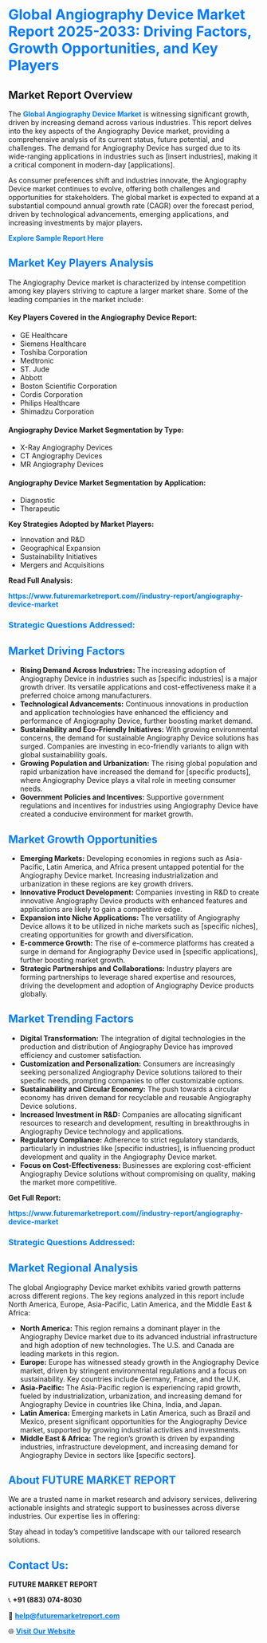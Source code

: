 <h1 style="color: #007BFF;">Global Angiography Device Market Report 2025-2033: Driving Factors, Growth Opportunities, and Key Players</h1>

<section id="overview">
<h2>Market Report Overview</h2>
<p>The <a href="https://www.futuremarketreport.com//industry-report/angiography-device-market" style="color: #007BFF; text-decoration: none;"><strong>Global Angiography Device Market</strong></a> is witnessing significant growth, driven by increasing demand across various industries. This report delves into the key aspects of the Angiography Device market, providing a comprehensive analysis of its current status, future potential, and challenges. The demand for Angiography Device has surged due to its wide-ranging applications in industries such as [insert industries], making it a critical component in modern-day [applications].</p>
<p>As consumer preferences shift and industries innovate, the Angiography Device market continues to evolve, offering both challenges and opportunities for stakeholders. The global market is expected to expand at a substantial compound annual growth rate (CAGR) over the forecast period, driven by technological advancements, emerging applications, and increasing investments by major players.</p>
</section>

<section id="overview">
<p><a href="https://www.futuremarketreport.com//request-sample/reportId=63144" style="color: #007BFF; text-decoration: none;"><strong>Explore Sample Report Here</strong></a></p>
</section>

<section id="key-players">
<h2 style="color: #007BFF;">Market Key Players Analysis</h2>
<p>The Angiography Device market is characterized by intense competition among key players striving to capture a larger market share. Some of the leading companies in the market include:</p>
<h4>Key Players Covered in the Angiography Device Report:</h4>
<ul><li>GE Healthcare</li><li>Siemens Healthcare</li><li>Toshiba Corporation</li><li>Medtronic</li><li>ST. Jude</li><li>Abbott</li><li>Boston Scientific Corporation</li><li>Cordis Corporation</li><li>Philips Healthcare</li><li>Shimadzu Corporation</li></ul>
<h4>Angiography Device Market Segmentation by Type:</h4>
<ul><li>X-Ray Angiography Devices</li><li>CT Angiography Devices</li><li>MR Angiography Devices</li></ul>

<h4>Angiography Device Market Segmentation by Application:</h4>
<ul><li>Diagnostic</li><li>Therapeutic</li></ul>
<p><strong>Key Strategies Adopted by Market Players:</strong></p>
<ul>
<li>Innovation and R&D</li>
<li>Geographical Expansion</li>
<li>Sustainability Initiatives</li>
<li>Mergers and Acquisitions</li>
</ul>
</section>

<section>
<p><strong>Read Full Analysis: </strong></p><a href="https://www.futuremarketreport.com//industry-report/angiography-device-market" style="color: #007BFF; text-decoration: none;"><strong>https://www.futuremarketreport.com//industry-report/angiography-device-market</strong></a>
<h3 style="color: #007BFF;">Strategic Questions Addressed:</h3>
</section>

<section id="driving-factors">
<h2 style="color: #007BFF;">Market Driving Factors</h2>
<ul>
<li><strong>Rising Demand Across Industries:</strong> The increasing adoption of Angiography Device in industries such as [specific industries] is a major growth driver. Its versatile applications and cost-effectiveness make it a preferred choice among manufacturers.</li>
<li><strong>Technological Advancements:</strong> Continuous innovations in production and application technologies have enhanced the efficiency and performance of Angiography Device, further boosting market demand.</li>
<li><strong>Sustainability and Eco-Friendly Initiatives:</strong> With growing environmental concerns, the demand for sustainable Angiography Device solutions has surged. Companies are investing in eco-friendly variants to align with global sustainability goals.</li>
<li><strong>Growing Population and Urbanization:</strong> The rising global population and rapid urbanization have increased the demand for [specific products], where Angiography Device plays a vital role in meeting consumer needs.</li>
<li><strong>Government Policies and Incentives:</strong> Supportive government regulations and incentives for industries using Angiography Device have created a conducive environment for market growth.</li>
</ul>
</section>

<section id="growth-opportunities">
<h2 style="color: #007BFF;">Market Growth Opportunities</h2>
<ul>
<li><strong>Emerging Markets:</strong> Developing economies in regions such as Asia-Pacific, Latin America, and Africa present untapped potential for the Angiography Device market. Increasing industrialization and urbanization in these regions are key growth drivers.</li>
<li><strong>Innovative Product Development:</strong> Companies investing in R&D to create innovative Angiography Device products with enhanced features and applications are likely to gain a competitive edge.</li>
<li><strong>Expansion into Niche Applications:</strong> The versatility of Angiography Device allows it to be utilized in niche markets such as [specific niches], creating opportunities for growth and diversification.</li>
<li><strong>E-commerce Growth:</strong> The rise of e-commerce platforms has created a surge in demand for Angiography Device used in [specific applications], further boosting market growth.</li>
<li><strong>Strategic Partnerships and Collaborations:</strong> Industry players are forming partnerships to leverage shared expertise and resources, driving the development and adoption of Angiography Device products globally.</li>
</ul>
</section>

<section id="trending-factors">
<h2 style="color: #007BFF;">Market Trending Factors</h2>
<ul>
<li><strong>Digital Transformation:</strong> The integration of digital technologies in the production and distribution of Angiography Device has improved efficiency and customer satisfaction.</li>
<li><strong>Customization and Personalization:</strong> Consumers are increasingly seeking personalized Angiography Device solutions tailored to their specific needs, prompting companies to offer customizable options.</li>
<li><strong>Sustainability and Circular Economy:</strong> The push towards a circular economy has driven demand for recyclable and reusable Angiography Device solutions.</li>
<li><strong>Increased Investment in R&D:</strong> Companies are allocating significant resources to research and development, resulting in breakthroughs in Angiography Device technology and applications.</li>
<li><strong>Regulatory Compliance:</strong> Adherence to strict regulatory standards, particularly in industries like [specific industries], is influencing product development and quality in the Angiography Device market.</li>
<li><strong>Focus on Cost-Effectiveness:</strong> Businesses are exploring cost-efficient Angiography Device solutions without compromising on quality, making the market more competitive.</li>
</ul>
</section>

<section>
<p><strong>Get Full Report: </strong></p><a href="https://www.futuremarketreport.com//industry-report/angiography-device-market" style="color: #007BFF; text-decoration: none;"><strong>https://www.futuremarketreport.com//industry-report/angiography-device-market</strong></a>
<h3 style="color: #007BFF;">Strategic Questions Addressed:</h3>
</section>


<section id="regional-analysis">
<h2 style="color: #007BFF;">Market Regional Analysis</h2>
<p>The global Angiography Device market exhibits varied growth patterns across different regions. The key regions analyzed in this report include North America, Europe, Asia-Pacific, Latin America, and the Middle East & Africa:</p>
<ul>
<li><strong>North America:</strong> This region remains a dominant player in the Angiography Device market due to its advanced industrial infrastructure and high adoption of new technologies. The U.S. and Canada are leading markets in this region.</li>
<li><strong>Europe:</strong> Europe has witnessed steady growth in the Angiography Device market, driven by stringent environmental regulations and a focus on sustainability. Key countries include Germany, France, and the U.K.</li>
<li><strong>Asia-Pacific:</strong> The Asia-Pacific region is experiencing rapid growth, fueled by industrialization, urbanization, and increasing demand for Angiography Device in countries like China, India, and Japan.</li>
<li><strong>Latin America:</strong> Emerging markets in Latin America, such as Brazil and Mexico, present significant opportunities for the Angiography Device market, supported by growing industrial activities and investments.</li>
<li><strong>Middle East & Africa:</strong> The region’s growth is driven by expanding industries, infrastructure development, and increasing demand for Angiography Device in sectors like [specific sectors].</li>
</ul>
</section>

<footer>
<h2 style="color: #007BFF;">About FUTURE MARKET REPORT</h2>
<p>We are a trusted name in market research and advisory services, delivering actionable insights and strategic support to businesses across diverse industries. Our expertise lies in offering:</p>

<p>Stay ahead in today’s competitive landscape with our tailored research solutions.</p>

<h2 style="color: #007BFF;">Contact Us:</h2>
<p><strong>FUTURE MARKET REPORT</strong></p>
<p>📞 <strong>+91 (883) 074-8030</strong></p>
<p>📧 <strong><a href="mailto:help@futuremarketreport.com" style="color: #007BFF;">help@futuremarketreport.com</a></strong></p>
<p>🌐 <strong><a href="https://www.futuremarketreport.com/" style="color: #007BFF;">Visit Our Website</a></strong></p>
</footer>